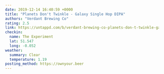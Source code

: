 ```yaml
---
date: 2019-12-14 16:40:59 +0000
title: "Planets Don't Twinkle - Galaxy Single Hop DIPA"
authors: "Verdant Brewing Co"
rating: 2.5
link: https://untappd.com/b/verdant-brewing-co-planets-don-t-twinkle-galaxy-single-dipa/3573999
checkin:
  name: The Experiment
  lat: 51.547
  long: -0.052
weather:
  summary: Clear
  temperature: 1.19
posting_method: https://ownyour.beer
---
```

